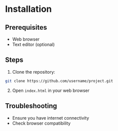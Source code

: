 # Installation

## Prerequisites
- Web browser
- Text editor (optional)

## Steps
1. Clone the repository:
```bash
git clone https://github.com/username/project.git
```

2. Open `index.html` in your web browser

## Troubleshooting
- Ensure you have internet connectivity
- Check browser compatibility
